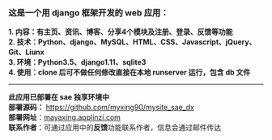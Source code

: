 ### 这是一个用 django 框架开发的 web 应用：
**1. 内容：有主页、资讯、博客、分享4个模块及注册、登录、反馈等功能**  
**2. 技术：Python、django、MySQL、HTML、CSS、Javascript、jQuery、Git、Liunx**  
**3. 环境：Python3.5、django1.11、sqlite3**  
**4. 使用：clone 后可不做任何修改直接在本地 runserver 运行，包含 db 文件**  
***
**此应用已部署在 sae 独享环境中**   
**部署源码：** https://github.com/myxing90/mysite_sae_dx     
**部署网址**：[mayaxing.applinzi.com](http://mayaxing.applinzi.com)    
**联系作者**：可通过应用中的**反馈**功能联系作者，信息会通过邮件传达  